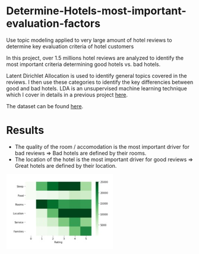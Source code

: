 # Determine-Hotels-most-important-evaluation-factors
Use topic modeling applied to very large amount of hotel reviews to determine key evaluation criteria of hotel customers


In this project, over 1.5 millions hotel reviews are analyzed to identify the most important criteria determining good hotels vs. bad hotels.

Latent Dirichlet Allocation is used to identify general topics covered in the reviews. I then use these categories to identify the key differencies between good and bad hotels.
LDA is an unsupervised machine learning technique which I cover in details in a previous project [here]().

The dataset can be found [here]().

# Results

- The quality of the room / accomodation is the most important driver for bad reviews => Bad hotels are defined by their rooms.
- The location of the hotel is the most important driver for good reviews => Great hotels are defined by their location.

![](criteria.jpg)
